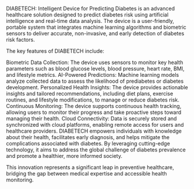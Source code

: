 DIABETECH: Intelligent Device for Predicting Diabetes is an advanced healthcare solution designed to predict diabetes risk using artificial intelligence and real-time data analysis. The device is a user-friendly, portable system that integrates machine learning algorithms and biometric sensors to deliver accurate, non-invasive, and early detection of diabetes risk factors.

The key features of DIABETECH include:

Biometric Data Collection: The device uses sensors to monitor key health parameters such as blood glucose levels, blood pressure, heart rate, BMI, and lifestyle metrics.
AI-Powered Predictions: Machine learning models analyze collected data to assess the likelihood of prediabetes or diabetes development.
Personalized Health Insights: The device provides actionable insights and tailored recommendations, including diet plans, exercise routines, and lifestyle modifications, to manage or reduce diabetes risk.
Continuous Monitoring: The device supports continuous health tracking, allowing users to monitor their progress and take proactive steps toward managing their health.
Cloud Connectivity: Data is securely stored and synchronized with cloud platforms, enabling remote access for users and healthcare providers.
DIABETECH empowers individuals with knowledge about their health, facilitates early diagnosis, and helps mitigate the complications associated with diabetes. By leveraging cutting-edge technology, it aims to address the global challenge of diabetes prevalence and promote a healthier, more informed society.

This innovation represents a significant leap in preventive healthcare, bridging the gap between medical expertise and accessible health monitoring.

